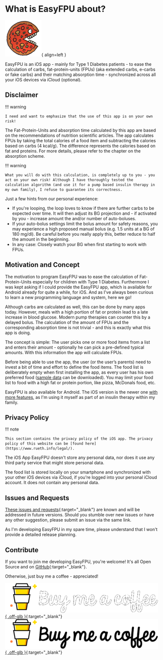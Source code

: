 # What is EasyFPU about?

![EasyFPU app icon](assets/images/pizza_small.png){ align=left }

EasyFPU is an iOS app - mainly for Type 1 Diabetes patients - to ease the calculation of carbs, fat-protein-units (FPUs) (aka extended carbs, e-carbs or fake carbs) and their matching absorption time - synchronized across all your iOS devices via iCloud (optional).

## Disclaimer

!!! warning

    I need and want to emphasize that the use of this app is on your own risk!

The Fat-Protein-Units and absorption time calculated by this app are based on the recommendations of nutrition scientific articles. The app calculates FPUs by taking the total calories of a food item and subtracting the calories based on carbs (4 kcal/g). The difference represents the calories based on fat and proteins. For more details, please refer to the chapter on the absorption scheme.

!!! warning

    What you will do with this calculation, is completely up to you - you act on your own risk! Although I have thoroughly tested the calculation algorithm (and use it for a pump based insulin therapy in my own family), I refuse to guarantee its correctness.

Just a few hints from our personal experience:

- If you're looping, the loop loves to know if there are further carbs to be expected over time. It will then adjust its BG projection and - if activated by you - increase amount the and/or number of auto-boluses.
- If your auto-bolus settings limit the bolus amount for safety reasons, you may experience a high proposed manual bolus (e.g. 1.5 units at a BG of 180 mg/dl). Be careful before you really apply this, better reduce to half the amount in the beginning.
- In any case: Closely watch your BG when first starting to work with FPUs.

## Motivation and Concept

The motivation to program EasyFPU was to ease the calculation of Fat-Protein-Units especially for children with Type 1 Diabetes. Furthermore I was kept asking if I could provide the EasyFPU app, which is available for Android already for quite a while, for iOS. And as I've always been curious to learn a new programming language and system, here we go!

Although carbs are calculated as well, this can be done by many apps today. However, meals with a high portion of fat or protein lead to a late increase in blood glucose. Modern pump therapies can counter this by a delayed bolus. The calculation of the amount of FPUs and the corresponding absorption time is not trivial - and this is exactly what this app is doing.

The concept is simple: The user picks one or more food items from a list and enters their amount - optionally he can pick a pre-defined typical amounts. With this information the app will calculate FPUs.

Before being able to use the app, the user (or the user’s parents) need to invest a bit of time and effort to define the food items. The food list is deliberately empty when first installing the app, as every user has his own preferred food ([sample data](manual.md#sample-data) can be downloaded). You may limit your food list to food with a high fat or protein portion, like pizza, McDonals food, etc.

EasyFPU is also available for Android. The iOS version is the newer one [with more features](https://www.rueth.info/#feature-overview), as I'm using it myself as part of an insulin therapy within my family.

## Privacy Policy

!!! note

    This section contains the privacy policy of the iOS app. The privacy policy of this website can be [found here](https://www.rueth.info/legal/).

The iOS App EasyFPU doesn't store any personal data, nor does it use any third party service that might store personal data.

The food list is stored locally on your smartphone and synchronized with your other iOS devices via iCloud, if you're logged into your personal iCloud account. It does not contain any personal data.

## Issues and Requests

[These issues and requests](https://github.com/UlricusR/iOS-EasyFPU/issues){:target="_blank"} are known and will be addressed in future versions. Should you stumble over new issues or have any other suggestion, please submit an issue via the same link.

As I'm developing EasyFPU in my spare time, please understand that I won't provide a detailed release planning.

## Contribute

If you want to join me developing EasyFPU, you're welcome! It's all Open Source and on [GitHub](https://github.com/UlricusR/iOS-EasyFPU){:target="_blank"}.

Otherwise, just buy me a coffee - appreciated!

[![Buy me a coffee](assets/images/buymeacoffee_darkbackground.png#only-dark){ .off-glb }](https://www.buymeacoffee.com/ulricus){:target="_blank"}
[![Buy me a coffee](assets/images/buymeacoffee_lightbackground.png#only-light){ .off-glb }](https://www.buymeacoffee.com/ulricus){:target="_blank"}
